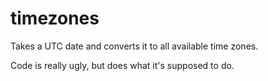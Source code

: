 # timezones
Takes a UTC date and converts it to all available time zones.

Code is really ugly, but does what it's supposed to do.
